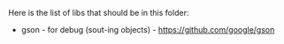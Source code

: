 Here is the list of libs that should be in this folder:

- gson - for debug (sout-ing objects) - https://github.com/google/gson